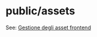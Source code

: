 # public/assets

See: [Gestione degli asset frontend](https://github.com/TurboLabIt/TurboLab.it/blob/main/docs/assets-frontend.md)

